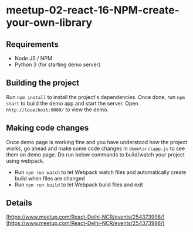 # meetup-02-react-16-NPM-create-your-own-library

## Requirements

-   Node JS / NPM
-   Python 3 (for starting demo server)

## Building the project

Run `npm install` to install the project's dependencies. Once done, run `npm start` to build the demo app and start the server. Open `http://localhost:9000/` to view the demo.

## Making code changes

Once demo page is working fine and you have understood how the project works, go ahead and make some code changes in `demo\src\app.js` to see them on demo page. Do run below commands to build/watch your project using webpack.

-   Run `npm run watch` to let Webpack watch files and automatically create build when files are changed
-   Run `npm run build` to let Webpack build files and exit

## Details

[https://www.meetup.com/React-Delhi-NCR/events/254373998/](https://www.meetup.com/React-Delhi-NCR/events/254373998/)
